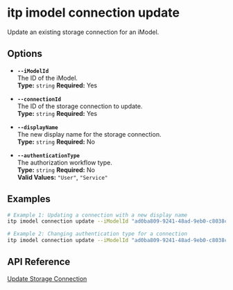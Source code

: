# itp imodel connection update

Update an existing storage connection for an iModel.

## Options

- **`--iModelId`**  
  The ID of the iModel.  
  **Type:** `string` **Required:** Yes

- **`--connectionId`**  
  The ID of the storage connection to update.  
  **Type:** `string` **Required:** Yes

- **`--displayName`**  
  The new display name for the storage connection.  
  **Type:** `string` **Required:** No

- **`--authenticationType`**  
  The authorization workflow type.  
  **Type:** `string` **Required:** No  
  **Valid Values:** `"User"`, `"Service"`

## Examples

```bash
# Example 1: Updating a connection with a new display name
itp imodel connection update --iModelId "ad0ba809-9241-48ad-9eb0-c8038c1a1d51" --connectionId "bf4d8b36-25d7-4b72-b38b-12c1f0325f42" --displayName "Updated Project Files"

# Example 2: Changing authentication type for a connection
itp imodel connection update --iModelId "ad0ba809-9241-48ad-9eb0-c8038c1a1d51" --connectionId "bf4d8b36-25d7-4b72-b38b-12c1f0325f42" --authenticationType "Service"
```

## API Reference

[Update Storage Connection](https://developer.bentley.com/apis/synchronization/operations/update-storage-connection/)
